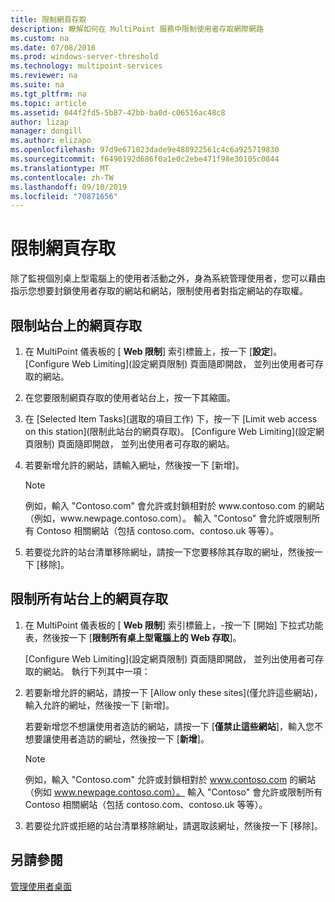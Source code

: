 ```yaml
---
title: 限制網頁存取
description: 瞭解如何在 MultiPoint 服務中限制使用者存取網際網路
ms.custom: na
ms.date: 07/08/2016
ms.prod: windows-server-threshold
ms.technology: multipoint-services
ms.reviewer: na
ms.suite: na
ms.tgt_pltfrm: na
ms.topic: article
ms.assetid: 044f2fd5-5b87-42bb-ba0d-c06516ac48c8
author: lizap
manager: dongill
ms.author: elizapo
ms.openlocfilehash: 97d9e671823dade9e488922561c4c6a925719830
ms.sourcegitcommit: f6490192d686f0a1e0c2ebe471f98e30105c0844
ms.translationtype: MT
ms.contentlocale: zh-TW
ms.lasthandoff: 09/10/2019
ms.locfileid: "70871656"
---
```

# <a name="limit-web-access"></a>限制網頁存取
除了監視個別桌上型電腦上的使用者活動之外，身為系統管理使用者，您可以藉由指示您想要封鎖使用者存取的網站和網站，限制使用者對指定網站的存取權。  
  
## <a name="to-limit-web-access-on-a-station"></a>限制站台上的網頁存取  
  
1. 在 MultiPoint 儀表板的 [ **Web 限制**] 索引標籤上，按一下 [**設定**]。 [Configure Web Limiting]\(設定網頁限制) 頁面隨即開啟， 並列出使用者可存取的網站。  
  
2. 在您要限制網頁存取的使用者站台上，按一下其縮圖。  
  
3. 在 [Selected Item Tasks]\(選取的項目工作) 下，按一下 [Limit web access on this station]\(限制此站台的網頁存取)。 [Configure Web Limiting]\(設定網頁限制) 頁面隨即開啟， 並列出使用者可存取的網站。  
  
4. 若要新增允許的網站，請輸入網址，然後按一下 [新增]。  
  
   > [!NOTE]
   > 例如，輸入 "Contoso.com" 會允許或封鎖相對於 www\.contoso.com 的網站（例如，www\.newpage.contoso.com）。 輸入 "Contoso" 會允許或限制所有 Contoso 相關網站（包括 contoso.com、contoso.uk 等等）。  
  
5. 若要從允許的站台清單移除網址，請按一下您要移除其存取的網址，然後按一下 [移除]。  
  
## <a name="to-limit-web-access-on-all-stations"></a>限制所有站台上的網頁存取  
  
1. 在 MultiPoint 儀表板的 [ **Web 限制**] 索引標籤上，\-按一下 [開始] 下拉式功能表，然後按一下 [**限制所有桌上型電腦上的 Web 存取**]。  
  
   [Configure Web Limiting]\(設定網頁限制) 頁面隨即開啟， 並列出使用者可存取的網站。 執行下列其中一項：  
  
2. 若要新增允許的網站，請按一下 [Allow only these sites]\(僅允許這些網站)，輸入允許的網址，然後按一下 [新增]。  
  
   若要新增您不想讓使用者造訪的網站，請按一下 [**僅禁止這些網站**]，輸入您不想要讓使用者造訪的網址，然後按一下 [**新增**]。  
  
   > [!NOTE]
   > 例如，輸入 "Contoso.com" 允許或封鎖相對於 www.contoso.com 的網站（例如 www.newpage.contoso.com）。 輸入 "Contoso" 會允許或限制所有 Contoso 相關網站（包括 contoso.com、contoso.uk 等等）。  
  
3. 若要從允許或拒絕的站台清單移除網址，請選取該網址，然後按一下 [移除]。  
  
## <a name="see-also"></a>另請參閱  
[管理使用者桌面](manage-user-desktops-using-multipoint-dashboard.md)  

